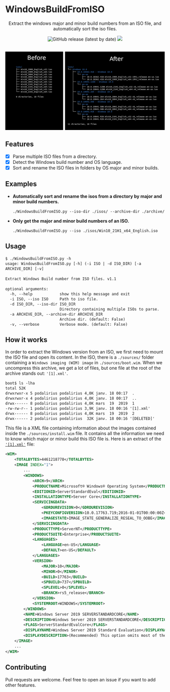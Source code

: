 # WindowsBuildFromISO

<p align="center">Extract the windows major and minor build numbers from an ISO file, and automatically sort the iso files.</p>
<p align="center">
  <img alt="GitHub release (latest by date)" src="https://img.shields.io/github/v/release/p0dalirius/WindowsBuildFromISO">
  <a href="https://twitter.com/intent/follow?screen_name=podalirius_" title="Follow"><img src="https://img.shields.io/twitter/follow/podalirius_?label=Podalirius&style=social"></a>
  <br>
  <br>
</p>


![](./.github/before_after.png)


## Features

 - [x] Parse multiple ISO files from a directory.
 - [x] Detect the Windows build number and OS language.
 - [x] Sort and rename the ISO files in folders by OS major and minor builds.

## Examples

 - **Automatically sort and rename the isos from a directory by major and minor build numbers.**
    ```
    ./WindowsBuildFromISO.py --iso-dir ./isos/ --archive-dir ./archive/
    ```
 
 - **Only get the major and minor build numbers of an ISO.**
    ```
    ./WindowsBuildFromISO.py --iso ./isos/Win10_21H1_x64_English.iso
    ```

## Usage

```
$ ./WindowsBuildFromISO.py -h
usage: WindowsBuildFromISO.py [-h] (-i ISO | -d ISO_DIR) [-a ARCHIVE_DIR] [-v]

Extract Windows Build number from ISO files. v1.1

optional arguments:
  -h, --help            show this help message and exit
  -i ISO, --iso ISO     Path to iso file.
  -d ISO_DIR, --iso-dir ISO_DIR
                        Directory containing multiple ISOs to parse.
  -a ARCHIVE_DIR, --archive-dir ARCHIVE_DIR
                        Archive dir. (default: False)
  -v, --verbose         Verbose mode. (default: False)

```

## How it works

In order to extract the Windows version from an ISO, we first need to mount the ISO file and open its content. In the ISO, there is a `./sources/` folder containing a `Windows imaging (WIM) image` in `./sources/boot.wim`. When we uncompress this archive, we get a lot of files, but one file at the root of the archive stands out: `'[1].xml'`.

```
boot$ ls -lha
total 52K
drwxrwxr-x 5 podalirius podalirius 4,0K janv. 18 00:17  .
drwxrwxr-x 4 podalirius podalirius 4,0K janv. 18 00:17  ..
drwx------ 8 podalirius podalirius 4,0K mars  19  2019  1
-rw-rw-r-- 1 podalirius podalirius 3,9K janv. 18 00:16 '[1].xml'
drwx------ 8 podalirius podalirius 4,0K mars  19  2019  2
drwx------ 2 podalirius podalirius  32K janv. 18 00:16 '[DELETED]'
```

This file is a XML file containing information about the images contained inside the `./sources/install.wim` file. It contains all the information we need to know which major or minor build this ISO file is. Here is an extract of the [`'[1].xml'`](./example/%5B1%5D.xml) file:

```xml
<WIM>
    <TOTALBYTES>4461218778</TOTALBYTES>
    <IMAGE INDEX="1">
        ...
        <WINDOWS>
            <ARCH>9</ARCH>
            <PRODUCTNAME>Microsoft® Windows® Operating System</PRODUCTNAME>
            <EDITIONID>ServerStandardEval</EDITIONID>
            <INSTALLATIONTYPE>Server Core</INSTALLATIONTYPE>
            <SERVICINGDATA>
                <GDRDUREVISION>0</GDRDUREVISION>
                <PKEYCONFIGVERSION>10.0.17763.719;2016-01-01T00:00:00Z</PKEYCONFIGVERSION>
                <IMAGESTATE>IMAGE_STATE_GENERALIZE_RESEAL_TO_OOBE</IMAGESTATE>
            </SERVICINGDATA>
            <PRODUCTTYPE>ServerNT</PRODUCTTYPE>
            <PRODUCTSUITE>Enterprise</PRODUCTSUITE>
            <LANGUAGES>
                <LANGUAGE>en-US</LANGUAGE>
                <DEFAULT>en-US</DEFAULT>
            </LANGUAGES>
            <VERSION>
                <MAJOR>10</MAJOR>
                <MINOR>0</MINOR>
                <BUILD>17763</BUILD>
                <SPBUILD>737</SPBUILD>
                <SPLEVEL>0</SPLEVEL>
                <BRANCH>rs5_release</BRANCH>
            </VERSION>
            <SYSTEMROOT>WINDOWS</SYSTEMROOT>
        </WINDOWS>
        <NAME>Windows Server 2019 SERVERSTANDARDCORE</NAME>
        <DESCRIPTION>Windows Server 2019 SERVERSTANDARDCORE</DESCRIPTION>
        <FLAGS>ServerStandardEvalCore</FLAGS>
        <DISPLAYNAME>Windows Server 2019 Standard Evaluation</DISPLAYNAME>
        <DISPLAYDESCRIPTION>(Recommended) This option omits most of the Windows graphical environment. Manage with a command prompt and PowerShell, or remotely with Windows Admin Center or other tools.</DISPLAYDESCRIPTION>
    </IMAGE>
    ...
</WIM>
```

## Contributing

Pull requests are welcome. Feel free to open an issue if you want to add other features.

